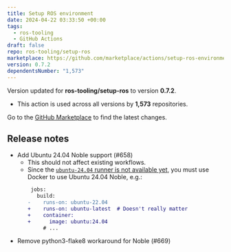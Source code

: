 ```yaml
---
title: Setup ROS environment
date: 2024-04-22 03:33:50 +00:00
tags:
  - ros-tooling
  - GitHub Actions
draft: false
repo: ros-tooling/setup-ros
marketplace: https://github.com/marketplace/actions/setup-ros-environment
version: 0.7.2
dependentsNumber: "1,573"
---
```



Version updated for **ros-tooling/setup-ros** to version **0.7.2**.
- This action is used across all versions by **1,573** repositories.

Go to the [GitHub Marketplace](https://github.com/marketplace/actions/setup-ros-environment) to find the latest changes.

## Release notes

* Add Ubuntu 24.04 Noble support (#658)
    * This should not affect existing workflows.
    * Since the [`ubuntu-24.04` runner is not available yet](https://docs.github.com/en/actions/using-github-hosted-runners/about-github-hosted-runners/about-github-hosted-runners#supported-runners-and-hardware-resources), you must use Docker to use Ubuntu 24.04 Noble, e.g.:
        ```diff
         jobs:
           build:
        -    runs-on: ubuntu-22.04
        +    runs-on: ubuntu-latest  # Doesn't really matter
        +    container:
        +      image: ubuntu:24.04
             # ...
        ```
* Remove python3-flake8 workaround for Noble (#669)
